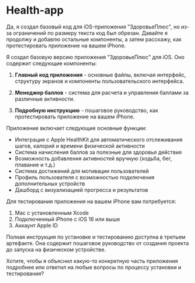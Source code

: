 # Health-app
Да, я создал базовый код для iOS-приложения "ЗдоровьеПлюс", но из-за ограничений по размеру текста код был обрезан. Давайте я продолжу и добавлю остальные компоненты, а затем расскажу, как протестировать приложение на вашем iPhone.​​​​​​​​​​​​​​​​

Я создал базовую версию приложения "ЗдоровьеПлюс" для iOS. Оно содержит следующие компоненты:

1. **Главный код приложения** - основные файлы, включая интерфейс, структуру экранов и компоненты пользовательского интерфейса.

2. **Менеджер баллов** - система для расчета и управления баллами за различные активности.

3. **Подробную инструкцию** - пошаговое руководство, как протестировать приложение на вашем iPhone.

Приложение включает следующие основные функции:
- Интеграция с Apple HealthKit для автоматического отслеживания шагов, калорий и времени физической активности
- Система начисления баллов за полезные для здоровья действия
- Возможность добавления активностей вручную (ходьба, бег, плавание и т.д.)
- Система достижений для мотивации пользователей
- Профиль пользователя с возможностью подключения дополнительных устройств
- Дашборд с визуализацией прогресса и результатов

Для тестирования приложения на вашем iPhone вам потребуется:
1. Mac с установленным Xcode
2. Подключенный iPhone с iOS 16 или выше
3. Аккаунт Apple ID

Полная инструкция по установке и тестированию доступна в третьем артефакте. Она содержит пошаговое руководство от создания проекта до запуска на физическом устройстве.

Хотите, чтобы я объяснил какую-то конкретную часть приложения подробнее или ответил на любые вопросы по процессу установки и тестирования?​​​​​​​​​​​​​​​​
